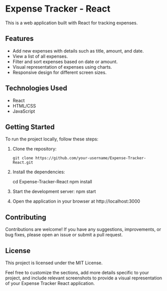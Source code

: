 # Expense Tracker - React

This is a web application built with React for tracking expenses.

## Features

- Add new expenses with details such as title, amount, and date.
- View a list of all expenses.
- Filter and sort expenses based on date or amount.
- Visual representation of expenses using charts.
- Responsive design for different screen sizes.

## Technologies Used

- React
- HTML/CSS
- JavaScript

## Getting Started

To run the project locally, follow these steps:

1. Clone the repository:

   ```shell
   git clone https://github.com/your-username/Expense-Tracker-React.git

   ```

2. Install the dependencies:

   cd Expense-Tracker-React
   npm install

3. Start the development server:
   npm start

4. Open the application in your browser at http://localhost:3000

## Contributing

Contributions are welcome! If you have any suggestions, improvements, or bug fixes, please open an issue or submit a pull request.

## License

This project is licensed under the MIT License.

Feel free to customize the sections, add more details specific to your project, and include relevant screenshots to provide a visual representation of your Expense Tracker React application.
